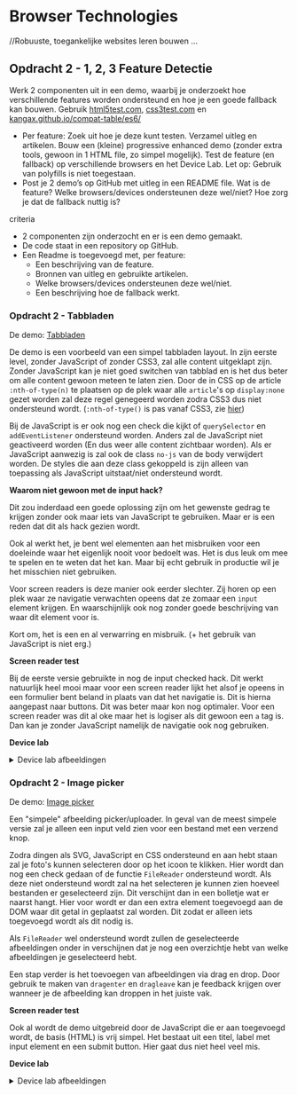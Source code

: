 # Browser Technologies
//Robuuste, toegankelijke websites leren bouwen …

## Opdracht 2 - 1, 2, 3 Feature Detectie
Werk 2 componenten uit in een demo, waarbij je onderzoekt hoe verschillende features worden ondersteund en hoe je een goede fallback kan bouwen. Gebruik [html5test.com](html5test.com), [css3test.com](css3test.com) en [kangax.github.io/compat-table/es6/](kangax.github.io/compat-table/es6/])

- Per feature: Zoek uit hoe je deze kunt testen. Verzamel uitleg en artikelen. Bouw een (kleine) progressive enhanced demo (zonder extra tools, gewoon in 1 HTML file, zo simpel mogelijk). Test de feature (en fallback) op verschillende browsers en het Device Lab. Let op: Gebruik van polyfills is niet toegestaan.
- Post je 2 demo’s op GitHub met uitleg in een README file. Wat is de feature? Welke browsers/devices ondersteunen deze wel/niet? Hoe zorg je dat de fallback nuttig is?

criteria
- 2 componenten zijn onderzocht en er is een demo gemaakt.
- De code staat in een repository op GitHub.
- Een Readme is toegevoegd met, per feature:
  -	Een beschrijving van de feature.
  - Bronnen van uitleg en gebruikte artikelen.
  -	Welke browsers/devices ondersteunen deze wel/niet.
  -	Een beschrijving hoe de fallback werkt.

### Opdracht 2 - Tabbladen

De demo: [Tabbladen]

De demo is een voorbeeld van een simpel tabbladen layout. In zijn eerste level, zonder JavaScript of zonder CSS3, zal alle content uitgeklapt zijn. Zonder JavaScript kan je niet goed switchen van tabblad en is het dus beter om alle content gewoon meteen te laten zien. Door de in CSS op de article `:nth-of-type(n)` te plaatsen op de plek waar alle `article`'s op `display:none` gezet worden zal deze regel genegeerd worden zodra CSS3 dus niet ondersteund wordt. (`:nth-of-type()` is pas vanaf CSS3, zie [hier](https://caniuse.com/#search=nth-of-type))

Bij de JavaScript is er ook nog een check die kijkt of `querySelector` en `addEventListener` ondersteund worden. Anders zal de JavaScript niet geactiveerd worden (En dus weer alle content zichtbaar worden). Als er JavaScript aanwezig is zal ook de class `no-js` van de body verwijdert worden. De styles die aan deze class gekoppeld is zijn alleen van toepassing als JavaScript uitstaat/niet ondersteund wordt.

[Tabbladen]: https://servinlp.github.io/browser-technologies/opdracht2/tabbladen.html

**Waarom niet gewoon met de input hack?**

Dit zou inderdaad een goede oplossing zijn om het gewenste gedrag te krijgen zonder ook maar iets van JavaScript te gebruiken. Maar er is een reden dat dit als hack gezien wordt.

Ook al werkt het, je bent wel elementen aan het misbruiken voor een doeleinde waar het eigenlijk nooit voor bedoelt was. Het is dus leuk om mee te spelen en te weten dat het kan. Maar bij echt gebruik in productie wil je het misschien niet gebruiken.

Voor screen readers is deze manier ook eerder slechter. Zij horen op een plek waar ze navigatie verwachten opeens dat ze zomaar een `input` element krijgen. En waarschijnlijk ook nog zonder goede beschrijving van waar dit element voor is.

Kort om, het is een en al verwarring en misbruik. (+ het gebruik van JavaScript is niet erg.)

**Screen reader test**

Bij de eerste versie gebruikte in nog de input checked hack. Dit werkt natuurlijk heel mooi maar voor een screen reader
lijkt het alsof je opeens in een formulier bent beland in plaats van dat het navigatie is. Dit is hierna aangepast naar
buttons. Dit was beter maar kon nog optimaler. Voor een screen reader was dit al oke maar het is logiser als dit gewoon
een `a` tag is. Dan kan je zonder JavaScript namelijk de navigatie ook nog gebruiken.

**Device lab**

<details>
<summary>Device lab afbeeldingen</summary>
![](./images/1-1.jpg)
![](./images/1-2.jpg)
![](./images/1-3.jpg)
</details>

### Opdracht 2 - Image picker

De demo: [Image picker]

Een "simpele" afbeelding picker/uploader. In geval van de meest simpele versie zal je alleen een input veld zien voor een bestand met een verzend knop. 

Zodra dingen als SVG, JavaScript en CSS ondersteund en aan hebt staan zal je foto's kunnen selecteren door op het icoon te klikken. Hier wordt dan nog een check gedaan of de functie `FileReader` ondersteund wordt. Als deze niet ondersteund wordt zal na het selecteren je kunnen zien hoeveel bestanden er geselecteerd zijn. Dit verschijnt dan in een bolletje wat er naarst hangt. Hier voor wordt er dan een extra element toegevoegd aan de DOM waar dit getal in geplaatst zal worden. Dit zodat er alleen iets toegevoegd wordt als dit nodig is.

Als `FileReader` wel ondersteund wordt zullen de geselecteerde afbeeldingen onder in verschijnen dat je nog een overzichtje hebt van welke afbeeldingen je geselecteerd hebt.

Een stap verder is het toevoegen van afbeeldingen via drag en drop. Door gebruik te maken van `dragenter` en `dragleave` kan je feedback krijgen over wanneer je de afbeelding kan droppen in het juiste vak.

**Screen reader test**

Ook al wordt de demo uitgebreid door de JavaScript die er aan toegevoegd wordt, de basis (HTML) is vrij simpel. Het
bestaat uit een titel, label met input element en een submit button. Hier gaat dus niet heel veel mis.

**Device lab**

<details>
<summary>Device lab afbeeldingen</summary>
![](./images/2-1.jpg)
![](./images/2-2.jpg)
![](./images/2-3.jpg)
![](./images/2-4.jpg)
![](./images/2-5.jpg)
![](./images/2-6.jpg)
</details>

[Image picker]: https://servinlp.github.io/browser-technologies/opdracht2/image-picker.html
